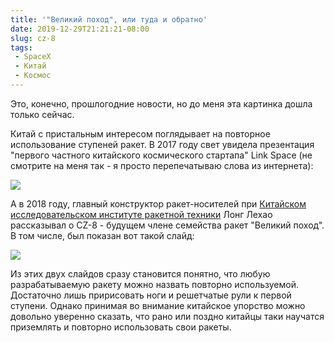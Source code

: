 ```yaml
---
title: '"Великий поход", или туда и обратно'
date: 2019-12-29T21:21:21-08:00
slug: cz-8
tags:
 - SpaceX
 - Китай
 - Космос
---
```


Это, конечно, прошлогодние новости, но до меня эта картинка дошла только сейчас.

Китай с пристальным интересом поглядывает на повторное использование ступеней
ракет. В 2017 году свет увидела презентация "первого частного китайского
космического стартапа" Link Space (не смотрите на меня так - я просто
перепечатываю слова из интернета):

[![](/2019/12/new_line_1_rocket.jpeg)][1]

А в 2018 году, главный конструктор ракет-носителей при [Китайском
исследовательском институте ракетной техники][3] Лонг Лехао рассказывал о CZ-8 -
будущем члене семейства ракет "Великий поход". В том числе, был показан вот
такой слайд:

[![](/2019/12/cz-8_reusable.jpg)][2]

Из этих двух слайдов сразу становится понятно, что любую разрабатываемую ракету
можно назвать повторно используемой. Достаточно лишь пририсовать ноги и
решетчатые рули к первой ступени. Однако принимая во внимание китайское упорство
можно довольно уверенно сказать, что рано или поздно китайцы таки научатся
приземлять и повторно использовать свои ракеты.

<!--more-->

[1]: https://www.spaceflightinsider.com/space-flight-news/footsteps-spacex-chinese-company-eyes-development-reusable-rocket/
[2]: https://www.spaceflightinsider.com/organizations/china-national-space-administration/china-developing-a-reusable-launch-vehicle/
[3]: https://ru.wikipedia.org/wiki/%D0%9A%D0%B8%D1%82%D0%B0%D0%B9%D1%81%D0%BA%D0%B8%D0%B9_%D0%B8%D1%81%D1%81%D0%BB%D0%B5%D0%B4%D0%BE%D0%B2%D0%B0%D1%82%D0%B5%D0%BB%D1%8C%D1%81%D0%BA%D0%B8%D0%B9_%D0%B8%D0%BD%D1%81%D1%82%D0%B8%D1%82%D1%83%D1%82_%D1%80%D0%B0%D0%BA%D0%B5%D1%82%D0%BD%D0%BE%D0%B9_%D1%82%D0%B5%D1%85%D0%BD%D0%B8%D0%BA%D0%B8
